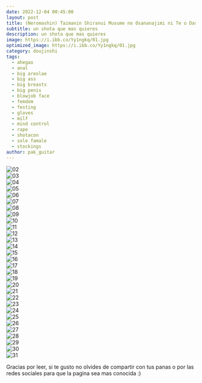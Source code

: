 ```yaml
---
date: 2022-12-04 00:45:00
layout: post
title: (Neromashin) Taimanin Shiranui Musume no Osananajimi ni Te o Dasu Itazura Oba-san Hen
subtitle: un shota que mas quieres
description: un shota que mas quieres
image: https://i.ibb.co/Yy1ngkq/01.jpg
optimized_image: https://i.ibb.co/Yy1ngkq/01.jpg
category: doujinshi
tags:
  - ahegao
  - anal
  - big areolae
  - big ass
  - big breasts
  - big penis
  - blowjob face
  - femdom
  - festing
  - gloves
  - milf
  - mind control
  - rape
  - shotacon
  - sole famale
  - stockings
author: pak_guitar
---
```


<img src="https://i.ibb.co/9nbRbHC/02.jpg" alt="02" border="0"><br>
<img src="https://i.ibb.co/5sdyT2C/03.jpg" alt="03" border="0"><br>
<img src="https://i.ibb.co/X8Vcssm/04.jpg" alt="04" border="0"><br>
<img src="https://i.ibb.co/fqV3SSY/05.jpg" alt="05" border="0"><br>
<img src="https://i.ibb.co/WpqG6jC/06.jpg" alt="06" border="0"><br>
<img src="https://i.ibb.co/ccWcGd3/07.jpg" alt="07" border="0"><br>
<img src="https://i.ibb.co/3SdWGmn/08.jpg" alt="08" border="0"><br>
<img src="https://i.ibb.co/bR3hMm5/09.jpg" alt="09" border="0"><br>
<img src="https://i.ibb.co/L1YXN0T/10.jpg" alt="10" border="0"><br>
<img src="https://i.ibb.co/kmPBYjM/11.jpg" alt="11" border="0"><br>
<img src="https://i.ibb.co/K22xSKJ/12.jpg" alt="12" border="0"><br>
<img src="https://i.ibb.co/WD6wT3f/13.jpg" alt="13" border="0"><br>
<img src="https://i.ibb.co/6vkVGYV/14.jpg" alt="14" border="0"><br>
<img src="https://i.ibb.co/3zW5Mf0/15.jpg" alt="15" border="0"><br>
<img src="https://i.ibb.co/3Yz3ntx/16.jpg" alt="16" border="0"><br>
<img src="https://i.ibb.co/RjrQJpk/17.jpg" alt="17" border="0"><br>
<img src="https://i.ibb.co/GFQTDdH/18.jpg" alt="18" border="0"><br>
<img src="https://i.ibb.co/dk00Vyd/19.jpg" alt="19" border="0"><br>
<img src="https://i.ibb.co/4F9TWk0/20.jpg" alt="20" border="0"><br>
<img src="https://i.ibb.co/XXXxYm1/21.jpg" alt="21" border="0"><br>
<img src="https://i.ibb.co/28fjyQc/22.jpg" alt="22" border="0"><br>
<img src="https://i.ibb.co/6Jswmt0/23.jpg" alt="23" border="0"><br>
<img src="https://i.ibb.co/tK7w4tx/24.jpg" alt="24" border="0"><br>
<img src="https://i.ibb.co/mhZgGY9/25.jpg" alt="25" border="0"><br>
<img src="https://i.ibb.co/jM5DPQC/26.jpg" alt="26" border="0"><br>
<img src="https://i.ibb.co/N10TxRQ/27.jpg" alt="27" border="0"><br>
<img src="https://i.ibb.co/WFVtDHP/28.jpg" alt="28" border="0"><br>
<img src="https://i.ibb.co/rHmPDb7/29.jpg" alt="29" border="0"><br>
<img src="https://i.ibb.co/6gR6KYK/30.jpg" alt="30" border="0"><br>
<img src="https://i.ibb.co/2gzZh64/31.jpg" alt="31" border="0"><br>

Gracias por leer, si te gusto no olvides de compartir
con tus panas o por las redes sociales para que la
pagina sea mas conocida :)
















